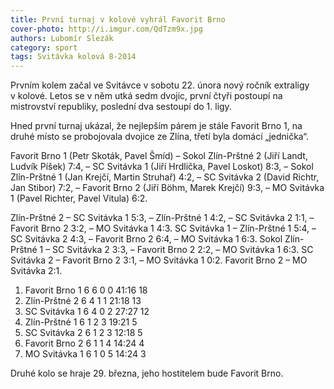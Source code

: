 ```yaml
---
title: První turnaj v kolové vyhrál Favorit Brno
cover-photo: http://i.imgur.com/QdTzm9x.jpg
authors: Lubomír Slezák
category: sport
tags: Svitávka kolová 8-2014
---
```


Prvním kolem začal ve Svitávce v sobotu 22. února nový ročník extraligy v kolové. Letos se v něm utká sedm dvojic, první čtyři postoupí na mistrovství republiky, poslední dva sestoupí do 1. ligy.

Hned první turnaj ukázal, že nejlepším párem je stále Favorit Brno 1, na druhé místo se probojovala dvojice ze Zlína, třetí byla domácí „jednička“.

Favorit Brno 1 (Petr Skoták, Pavel Šmíd) – Sokol Zlín-Prštné 2 (Jiří Landt, Ludvík Píšek) 7:4, – SC Svitávka 1 (Jiří Hrdlička, Pavel Loskot) 8:3, – Sokol Zlín-Prštné 1 (Jan Krejčí, Martin Struhař) 4:2, – SC Svitávka 2 (David Richtr, Jan Stibor) 7:2, – Favorit Brno 2 (Jiří Böhm, Marek Krejčí) 9:3, – MO Svitávka 1 (Pavel Richter, Pavel Vitula) 6:2.

Zlín-Prštné 2 – SC Svitávka 1 5:3, – Zlín-Prštné 1 4:2, – SC Svitávka 2 1:1, – Favorit Brno 2 3:2, – MO Svitávka 1 4:3. SC Svitávka 1 – Zlín-Prštné 1 5:4, – SC Svitávka 2 4:3, – Favorit Brno 2 6:4, – MO Svitávka 1 6:3. Sokol Zlín-Prštné 1 – SC Svitávka 2 3:3, – Favorit Brno 2 2:2, – MO Svitávka 1 6:3. SC Svitávka 2 – Favorit Brno 2 3:1, – MO Svitávka 1 0:2. Favorit Brno 2 – MO Svitávka 2:1.

1. Favorit Brno 1 	6 6 0 0 	41:16 	18
2. Zlín-Prštné 2 	6 4 1 1 	21:18 	13
3. SC Svitávka 1 	6 4 0 2 	27:27 	12
4. Zlín-Prštné 1 	6 1 2 3 	19:21 	5
5. SC Svitávka 2 	6 1 2 3 	12:18 	5
6. Favorit Brno 2 	6 1 1 4 	14:24 	4
7. MO Svitávka 1 	6 1 0 5 	14:24 	3

Druhé kolo se hraje 29. března, jeho hostitelem bude Favorit Brno.
